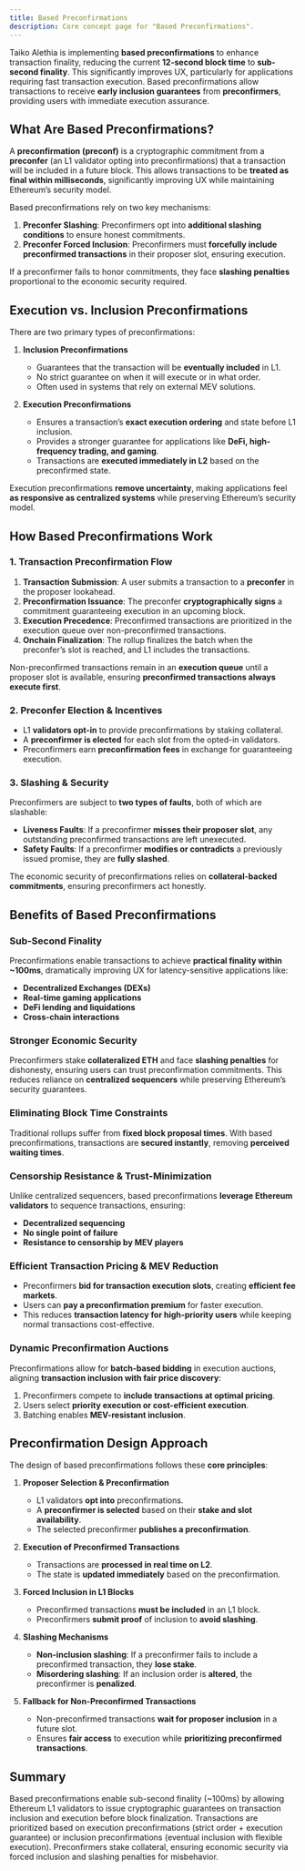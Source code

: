 ```yaml
---
title: Based Preconfirmations
description: Core concept page for "Based Preconfirmations".
---
```


Taiko Alethia is implementing **based preconfirmations** to enhance transaction finality, reducing the current **12-second block time** to **sub-second finality**. This significantly improves UX, particularly for applications requiring fast transaction execution. Based preconfirmations allow transactions to receive **early inclusion guarantees** from **preconfirmers**, providing users with immediate execution assurance.

## What Are Based Preconfirmations?

A **preconfirmation (preconf)** is a cryptographic commitment from a **preconfer** (an L1 validator opting into preconfirmations) that a transaction will be included in a future block. This allows transactions to be **treated as final within milliseconds**, significantly improving UX while maintaining Ethereum’s security model.

Based preconfirmations rely on two key mechanisms:

1. **Preconfer Slashing**: Preconfirmers opt into **additional slashing conditions** to ensure honest commitments.
2. **Preconfer Forced Inclusion**: Preconfirmers must **forcefully include preconfirmed transactions** in their proposer slot, ensuring execution.

If a preconfirmer fails to honor commitments, they face **slashing penalties** proportional to the economic security required.

## Execution vs. Inclusion Preconfirmations

There are two primary types of preconfirmations:

1. **Inclusion Preconfirmations**

   - Guarantees that the transaction will be **eventually included** in L1.
   - No strict guarantee on when it will execute or in what order.
   - Often used in systems that rely on external MEV solutions.

2. **Execution Preconfirmations**
   - Ensures a transaction’s **exact execution ordering** and state before L1 inclusion.
   - Provides a stronger guarantee for applications like **DeFi, high-frequency trading, and gaming**.
   - Transactions are **executed immediately in L2** based on the preconfirmed state.

Execution preconfirmations **remove uncertainty**, making applications feel **as responsive as centralized systems** while preserving Ethereum’s security model.

## How Based Preconfirmations Work

### 1. Transaction Preconfirmation Flow

1. **Transaction Submission**: A user submits a transaction to a **preconfer** in the proposer lookahead.
2. **Preconfirmation Issuance**: The preconfer **cryptographically signs** a commitment guaranteeing execution in an upcoming block.
3. **Execution Precedence**: Preconfirmed transactions are prioritized in the execution queue over non-preconfirmed transactions.
4. **Onchain Finalization**: The rollup finalizes the batch when the preconfer’s slot is reached, and L1 includes the transactions.

Non-preconfirmed transactions remain in an **execution queue** until a proposer slot is available, ensuring **preconfirmed transactions always execute first**.

### 2. Preconfer Election & Incentives

- L1 **validators opt-in** to provide preconfirmations by staking collateral.
- A **preconfirmer is elected** for each slot from the opted-in validators.
- Preconfirmers earn **preconfirmation fees** in exchange for guaranteeing execution.

### 3. Slashing & Security

Preconfirmers are subject to **two types of faults**, both of which are slashable:

- **Liveness Faults**: If a preconfirmer **misses their proposer slot**, any outstanding preconfirmed transactions are left unexecuted.
- **Safety Faults**: If a preconfirmer **modifies or contradicts** a previously issued promise, they are **fully slashed**.

The economic security of preconfirmations relies on **collateral-backed commitments**, ensuring preconfirmers act honestly.

## Benefits of Based Preconfirmations

### Sub-Second Finality

Preconfirmations enable transactions to achieve **practical finality within ~100ms**, dramatically improving UX for latency-sensitive applications like:

- **Decentralized Exchanges (DEXs)**
- **Real-time gaming applications**
- **DeFi lending and liquidations**
- **Cross-chain interactions**

### Stronger Economic Security

Preconfirmers stake **collateralized ETH** and face **slashing penalties** for dishonesty, ensuring users can trust preconfirmation commitments.
This reduces reliance on **centralized sequencers** while preserving Ethereum’s security guarantees.

### Eliminating Block Time Constraints

Traditional rollups suffer from **fixed block proposal times**. With based preconfirmations, transactions are **secured instantly**, removing **perceived waiting times**.

### Censorship Resistance & Trust-Minimization

Unlike centralized sequencers, based preconfirmations **leverage Ethereum validators** to sequence transactions, ensuring:

- **Decentralized sequencing**
- **No single point of failure**
- **Resistance to censorship by MEV players**

### Efficient Transaction Pricing & MEV Reduction

- Preconfirmers **bid for transaction execution slots**, creating **efficient fee markets**.
- Users can **pay a preconfirmation premium** for faster execution.
- This reduces **transaction latency for high-priority users** while keeping normal transactions cost-effective.

### Dynamic Preconfirmation Auctions

Preconfirmations allow for **batch-based bidding** in execution auctions, aligning **transaction inclusion with fair price discovery**:

1. Preconfirmers compete to **include transactions at optimal pricing**.
2. Users select **priority execution or cost-efficient execution**.
3. Batching enables **MEV-resistant inclusion**.

## Preconfirmation Design Approach

The design of based preconfirmations follows these **core principles**:

1. **Proposer Selection & Preconfirmation**

   - L1 validators **opt into** preconfirmations.
   - A **preconfirmer is selected** based on their **stake and slot availability**.
   - The selected preconfirmer **publishes a preconfirmation**.

2. **Execution of Preconfirmed Transactions**

   - Transactions are **processed in real time on L2**.
   - The state is **updated immediately** based on the preconfirmation.

3. **Forced Inclusion in L1 Blocks**

   - Preconfirmed transactions **must be included** in an L1 block.
   - Preconfirmers **submit proof** of inclusion to **avoid slashing**.

4. **Slashing Mechanisms**

   - **Non-inclusion slashing**: If a preconfirmer fails to include a preconfirmed transaction, they **lose stake**.
   - **Misordering slashing**: If an inclusion order is **altered**, the preconfirmer is **penalized**.

5. **Fallback for Non-Preconfirmed Transactions**
   - Non-preconfirmed transactions **wait for proposer inclusion** in a future slot.
   - Ensures **fair access** to execution while **prioritizing preconfirmed transactions**.

## Summary

Based preconfirmations enable sub-second finality (~100ms) by allowing Ethereum L1 validators to issue cryptographic guarantees on transaction inclusion and execution before block finalization. Transactions are prioritized based on execution preconfirmations (strict order + execution guarantee) or inclusion preconfirmations (eventual inclusion with flexible execution). Preconfirmers stake collateral, ensuring economic security via forced inclusion and slashing penalties for misbehavior.
